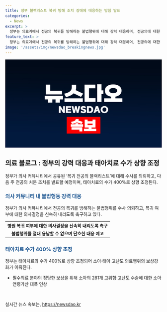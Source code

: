 ```yaml
---
title: 정부 블랙리스트 복귀 방해 조치 장애에 대응하는 방침 발표
categories:
  - News
excerpt: >
  정부는 의료계에서 전공의 복귀를 방해하는 불법행위에 대해 강력 대응하며, 전공의에 대한 처분 조치를 이주 내 발표할 예정이다. 또한, 태아치료 수가를 400%로 상향 조정하는 등 의료계 개혁에도 적극 노력 중이다. 이에 대한 사익에 대해 실거할 예정이며, 의료개혁특별위원회에 의료단체들의 참여를 당부하고 있다.
feature_text: >
  정부는 의료계에서 전공의 복귀를 방해하는 불법행위에 대해 강력 대응하며, 전공의에 대한 처분 조치를 이주 내 발표할 예정이다. 또한, 태아치료 수가를 400%로 상향 조정하는 등 의료계 개혁에도 적극 노력 중이다. 이에 대한 사익에 대해 실거할 예정이며, 의료개혁특별위원회에 의료단체들의 참여를 당부하고 있다.
image: '/assets/img/newsdao_breakingnews.jpg'
---
```


<p><img src="/assets/img/newsdao_breakingnews.jpg" alt="bookingtag 속보" /></p>

<h2 data-ke-size="size26">의료 블로그 : 정부의 강력 대응과 태아치료 수가 상향 조정</h2>

<p data-ke-size="size16">정부가 의사 커뮤니티에서 공유된 ‘복귀 전공의 블랙리스트’에 대해 수사를 의뢰하고, 다음 주 전공의 처분 조치를 발표할 예정이며, 태아치료의 수가 400%로 상향 조정된다.</p>

<h3><b><span style="color: #1a5490;">의사 커뮤니티 내 불법행동 강력 대응</span></b></h3>

<p data-ke-size="size16">정부가 의사 커뮤니티에서 전공의 복귀를 방해하는 불법행위를 수사 의뢰하고, 복귀 여부에 대한 의사결정을 신속히 내리도록 촉구하고 있다.</p>

<table>
    <tr>
        <td style="text-align: center; height: 17px;"><b>병원 복귀 여부에 대한 의사결정을 신속히 내리도록 촉구</b></td>
    </tr>
    <tr>
        <td style="text-align: center; height: 17px;"><b>불법행위를 절대 용납할 수 없으며 단호한 대응 예고</b></td>
    </tr>
</table>

<h3><b><span style="color: #1a5490;">태아치료 수가 400% 상향 조정</span></b></h3>

<p data-ke-size="size16">정부는 태아치료의 수가 400%로 상향 조정되어 소아·태아 고난도 의료행위의 보상강화가 이뤄진다.</p>

<ul>
    <li>필수의료 분야의 정당한 보상을 위해 소아의 281개 고위험·고난도 수술에 대한 소아 연령가산 대폭 인상</li>
</ul>

<p data-ke-size="size16">&nbsp;</p>
실시간 뉴스 속보는, <a href="https://newsdao.kr" rel="dofollow">https://newsdao.kr</a>



